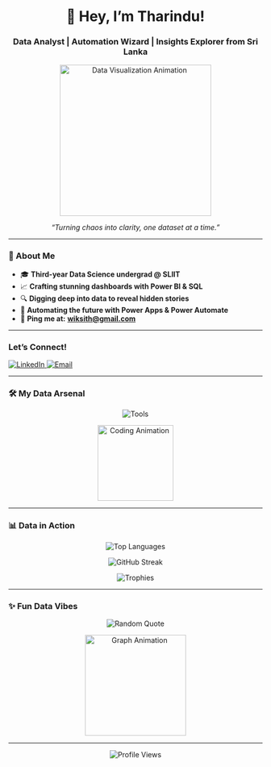 <h1 align="center">👋 Hey, I’m Tharindu!</h1>
<h3 align="center">Data Analyst | Automation Wizard | Insights Explorer from Sri Lanka</h3>

<p align="center">
  <img src="https://media.giphy.com/media/L1R1tvI9svkIWwpVYr/giphy.gif" alt="Data Visualization Animation" width="300"/>
</p>

<p align="center">
  <i>“Turning chaos into clarity, one dataset at a time.”</i>
</p>

---

### 🚀 About Me
- 🎓 **Third-year Data Science undergrad @ SLIIT**  
- 📈 **Crafting stunning dashboards with Power BI & SQL**  
- 🔍 **Digging deep into data to reveal hidden stories**  
- 🤖 **Automating the future with Power Apps & Power Automate**  
- 📧 **Ping me at:** **wiksith@gmail.com**

---

<h3 align="left">Let’s Connect!</h3>
<p align="left">
  <a href="https://www.linkedin.com/in/wiksith/" target="_blank">
    <img src="https://img.shields.io/badge/LinkedIn-0077B5?style=for-the-badge&logo=linkedin&logoColor=white&labelColor=gray" alt="LinkedIn" />
  </a>
  <a href="mailto:wiksith@gmail.com" target="_blank">
    <img src="https://img.shields.io/badge/Email-D14836?style=for-the-badge&logo=gmail&logoColor=white&labelColor=gray" alt="Email" />
  </a>
</p>

---

<h3 align="left">🛠️ My Data Arsenal</h3>
<p align="center">
  <img src="https://skillicons.dev/icons?i=python,sql,mysql,powerbi,excel" alt="Tools" />
</p>
<p align="center">
  <img src="https://media.giphy.com/media/3o7bu8sRnYpXfOGA8w/giphy.gif" alt="Coding Animation" width="150"/>
</p>

---

<h3 align="left">📊 Data in Action</h3>
<p align="center">
  <img src="https://github-readme-stats.vercel.app/api/top-langs?username=tharinduwik&show_icons=true&locale=en&layout=compact&theme=radical" alt="Top Languages" />
</p>
<p align="center">
  <img src="https://github-readme-streak-stats.herokuapp.com/?user=tharinduwik&theme=radical&hide_border=true" alt="GitHub Streak" />
</p>
<p align="center">
  <img src="https://github-profile-trophy.vercel.app/?username=tharinduwik&theme=dracula&no-frame=true" alt="Trophies" />
</p>

---

<h3 align="left">✨ Fun Data Vibes</h3>
<p align="center">
  <img src="https://quotes-github-readme.vercel.app/api?type=horizontal&theme=radical" alt="Random Quote" />
</p>
<p align="center">
  <img src="https://media.giphy.com/media/26FPCXdkMJiicpR3O/giphy.gif" alt="Graph Animation" width="200"/>
</p>

---

<p align="center">
  <img src="https://komarev.com/ghpvc/?username=tharinduwik&style=flat-square&color=blue" alt="Profile Views" />
</p>
